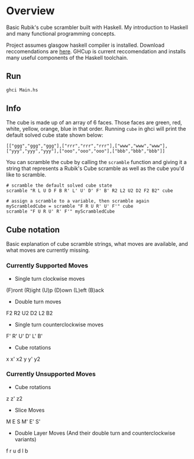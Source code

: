 # Overview

Basic Rubik's cube scrambler built with Haskell. My introduction to Haskell and many functional programming concepts.

Project assumes glasgow haskell compiler is installed. Download reccomendations are [here](https://www.haskell.org/downloads/). GHCup is current reccomendation and installs many useful components of the Haskell toolchain.

## Run

```bash
ghci Main.hs
```

## Info

The cube is made up of an array of 6 faces. Those faces are green, red, white, yellow, orange, blue in that order. Running `cube` in ghci will print the default solved cube state shown below:

```
[["ggg","ggg","ggg"],["rrr","rrr","rrr"],["www","www","www"],["yyy","yyy","yyy"],["ooo","ooo","ooo"],["bbb","bbb","bbb"]]
```

You can scramble the cube by calling the `scramble` function and giving it a string that represents a Rubik's Cube scramble as well as the cube you'd like to scramble. 

```
# scramble the default solved cube state
scramble "R L U D F B R' L' U' D' F' B' R2 L2 U2 D2 F2 B2" cube

# assign a scramble to a variable, then scramble again 
myScrambledCube = scramble "F R U R' U' F'" cube
scramble "F U R U' R' F'" myScrambledCube
```

## Cube notation

Basic explanation of cube scramble strings, what moves are available, and what moves are currently missing.

### Currently Supported Moves

* Single turn clockwise moves

(F)ront 
(R)ight 
(U)p 
(D)own 
(L)eft 
(B)ack

* Double turn moves

F2
R2
U2
D2
L2
B2

* Single turn counterclockwise moves

F'
R'
U'
D'
L'
B'

* Cube rotations

x
x'
x2
y
y'
y2


### Currently Unsupported Moves

* Cube rotations

z
z'
z2

* Slice Moves

M
E
S
M'
E'
S'

* Double Layer Moves (And their double turn and counterclockwise variants)

f
r
u
d
l
b